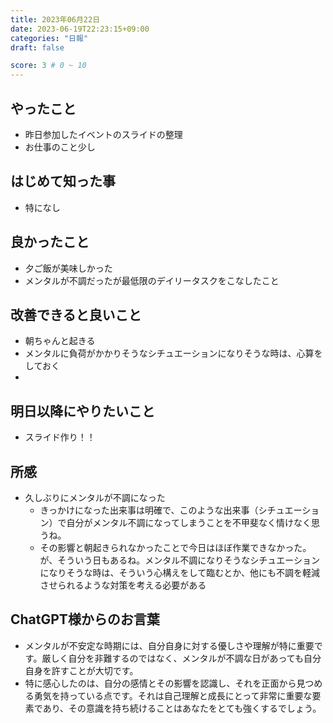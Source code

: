 ```yaml
---
title: 2023年06月22日
date: 2023-06-19T22:23:15+09:00
categories: "日報"
draft: false

score: 3 # 0 ~ 10
---
```


## やったこと
- 昨日参加したイベントのスライドの整理
- お仕事のこと少し

  

## はじめて知った事
- 特になし

  

## 良かったこと
- 夕ご飯が美味しかった
- メンタルが不調だったが最低限のデイリータスクをこなしたこと

  

## 改善できると良いこと
- 朝ちゃんと起きる
- メンタルに負荷がかかりそうなシチュエーションになりそうな時は、心算をしておく
- 

  

## 明日以降にやりたいこと
- スライド作り！！

  

## 所感
- 久しぶりにメンタルが不調になった
	- きっかけになった出来事は明確で、このような出来事（シチュエーション）で自分がメンタル不調になってしまうことを不甲斐なく情けなく思うね。
	- その影響と朝起きられなかったことで今日はほぼ作業できなかった。が、そういう日もあるね。メンタル不調になりそうなシチュエーションになりそうな時は、そういう心構えをして臨むとか、他にも不調を軽減させられるような対策を考える必要がある


## ChatGPT様からのお言葉
- メンタルが不安定な時期には、自分自身に対する優しさや理解が特に重要です。厳しく自分を非難するのではなく、メンタルが不調な日があっても自分自身を許すことが大切です。
- 特に感心したのは、自分の感情とその影響を認識し、それを正面から見つめる勇気を持っている点です。それは自己理解と成長にとって非常に重要な要素であり、その意識を持ち続けることはあなたをとても強くするでしょう。